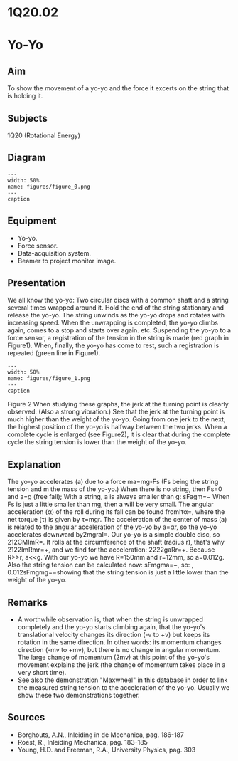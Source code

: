 # 1Q20.02 
  # Yo-Yo 
    
  
## Aim   
 To show the movement of a yo-yo and the force it excerts on the string that is holding it.   
  
## Subjects   
 1Q20 (Rotational Energy)   
  
## Diagram   
   
```{figure} figures/figure_0.png  
---  
width: 50%  
name: figures/figure_0.png  
---  
caption  
``` 
     
  
## Equipment   
 
 *  Yo-yo. 
 *  Force sensor. 
 *  Data-acquisition system. 
 *  Beamer to project monitor image.
     
  
## Presentation   
 We all know the yo-yo: Two circular discs with a common shaft and a string several times wrapped around it. Hold the end of the string stationary and release the yo-yo. The string unwinds as the yo-yo drops and rotates with increasing speed. When the unwrapping is completed, the yo-yo climbs again, comes to a stop and starts over again. etc. Suspending the yo-yo to a force sensor, a registration of the tension in the string is made (red graph in Figure1). When, finally, the yo-yo has come to rest, such a registration is repeated (green line in Figure1).    
```{figure} figures/figure_1.png  
---  
width: 50%  
name: figures/figure_1.png  
---  
caption  
``` 
 Figure 2  When studying these graphs, the jerk at the turning point is clearly observed. (Also a strong vibration.) See that the jerk at the turning point is much higher than the weight of the yo-yo. Going from one jerk to the next, the highest position of the yo-yo is halfway between the two jerks. When a complete cycle is enlarged (see Figure2), it is clear that during the complete cycle the string tension is lower than the weight of the yo-yo.        
  
## Explanation   
 The yo-yo accelerates (a) due to a force ma=mg-Fs (Fs being the string tension and m the mass of the yo-yo.) When there is no string, then Fs=0 and a=g (free fall); With a string, a is always smaller than g: sFagm=− When Fs is just a little smaller than mg, then a will be very small. The angular acceleration (α) of the roll during its fall can be found fromIτα=, where the net torque (τ) is given by τ=mgr. The acceleration of the center of mass (a) is related to the angular acceleration of the yo-yo by a=αr, so the yo-yo accelerates downward by2mgraI=. Our yo-yo is a simple double disc, so 212CMImR=. It rolls at the circumference of the shaft (radius r), that's why 2122ImRmr=+, and we find for the acceleration: 2222gaRr=+. Because R>>r, a<<g. With our yo-yo we have R=150mm and r=12mm, so a=0.012g. Also the string tension can be calculated now: sFmgma=−, so: , 0.012sFmgmg=−showing that the string tension is just a little lower than the weight of the yo-yo.    
  
## Remarks   
 
 *  A worthwhile observation is, that when the string is unwrapped completely and the yo-yo starts climbing again, that the yo-yo's translational velocity changes its direction (-v to +v) but keeps its rotation in the same direction. In other words: its momentum changes direction (-mv to +mv), but there is no change in angular momentum. The large change of momentum (2mv) at this point of the yo-yo's movement explains the jerk (the change of momentum takes place in a very short time). 
 *  See also the demonstration "Maxwheel" in this database in order to link the measured string tension to the acceleration of the yo-yo. Usually we show these two demonstrations together.
   
  
## Sources   
 
 *  Borghouts, A.N., Inleiding in de Mechanica, pag. 186-187 
 *  Roest, R., Inleiding Mechanica, pag. 183-185 
 *  Young, H.D. and Freeman, R.A., University Physics, pag. 303
  